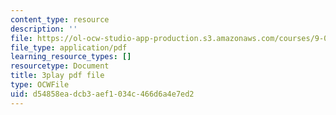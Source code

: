 ```yaml
---
content_type: resource
description: ''
file: https://ol-ocw-studio-app-production.s3.amazonaws.com/courses/9-00sc-introduction-to-psychology-fall-2011/d54858eadcb3aef1034c466d6a4e7ed2_MYMYXhR2Ppw.pdf
file_type: application/pdf
learning_resource_types: []
resourcetype: Document
title: 3play pdf file
type: OCWFile
uid: d54858ea-dcb3-aef1-034c-466d6a4e7ed2
---
```

